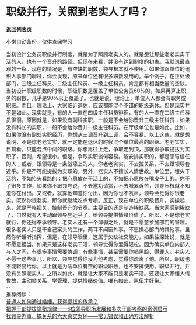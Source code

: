 # 职级并行，关照到老实人了吗？

[**返回列表页**](/gzh/费曼的小茶馆)

小懒自动备份，仅供查阅学习

当初设计公务员职级并行制度，就是为了照顾老实人的。就是想让那些老老实实干活的人，也有一个晋升的路径。但现在来看，并没有达到制度的初衷。我就说最直观的一条。现在的情况是，有空缺的职数，领导根本就不使用。如果你跟单位的组织人事部门聊过，你会发现，原来单位还有很多职数没用的。举个例子，在正处级部门，三级主任科员、二级主任科员、一级主任科员，肯定都有相当数量的空缺。当初设计职级职数的时候，职级职数是覆盖了单位公务员60%的。如果再算上职务的职数，几乎是90%以上覆盖了。也就是说，理论上，单位人人都会有职务或职级。而且，理论上，大家临近退休，应该都能混个不错的职级退休。但是现实并不是如此。现实就是，有的人一直在四级主任科员徘徊，有的人一直在二级主任科员徘徊。原因就是，如果没有副科实职，一般是不会给你晋升三级主任科员；如果没有科长的实职，一般不会给你晋升一级主任科员。在厅级单位也是如此。比如，如果你没有副处实职经历，你想从三调晋升到二调，会不容易。以上这些，就是想说明，不是你老老实实，就一定能在退休的时候混个单位最高的职级。老老实实，目前看，只能混点中间的职级。你想再往上走，争取走到顶，那就得争取提拔为实职了，否则，希望很小。但是，争取实职谈何容易。能安排实职的，都是领导信任的人；或者，跟领导是一条战壕上的人。你老老实实，不去拉关系，不去跟领导套近乎。你是不可能提拔为实职的。另外，老实人不擅长人情世故。单位里，埋头干活的，不如抬头看路的；把心思放在干活上的，不如把心思放在嘴皮子上的。你干了很多工作，如果你不跟领导说，不去邀功请赏，不去喊累诉苦，领导压根就不知道你在付出。又或者，就算他知道你付出，因为你也不吭声，领导会觉得你很老实。既然你很老实，那你就继续吃点亏呗。反正，现在单位的职级晋升，实操起来，就是严格把关，控制晋升的节奏。主要目的还是制造稀缺感。当大家感到稀缺了，自然就有人主动跟领导套近乎了，给领导提供情绪价值了。所以，不是你老实就行，你还得奉承领导。老实人还有一个薄弱之处，就是不愿意参加部门的管理。很多老实人只是干自己案头的工作，两耳不闻窗外事，不愿操心部门的其他事。虽然你听话听指挥，但是，在领导眼里，这属于欠缺社交能力，如果往深处说，就是不愿意担当。如果只是这样老实干活，领导觉得你混得轻松。因为确实单位内部人与人之间，有很多事情需要协调；有些事情，甚至需要你唱黑脸、得罪人。老实人不愿干这些事儿，所以，领导觉得你没为他考虑，觉得你疏离了他。所以，职级也不能轻易给你。以上就是为啥单位有空的职级职数，也不安排使用。职级并行，并没有关照老实人。之所以如此，就是让大家不能只是老实干活。还要让大家懂人情世故，主动攀关系、学管理、提供情绪价值。唯有如此，队伍才好带。  
\--  
推荐阅读：  
[普通人如何通过婚姻，获得提拔的传承？](http://mp.weixin.qq.com/s?__biz=Mzk0MzcyOTA5Ng==&mid=2247488031&idx=2&sn=8ed98a35cd40c194bf02144243896cee&chksm=c32e22b8f459abaeb0488f60a8dd5e4a1a49de5b4cd0def0ed50220e1b46bb6682bc39d7815d&scene=21#wechat_redirect)  
[把握干部提拔隐秘规律——6位领导职场发展和多次干部考察的案例启示](http://mp.weixin.qq.com/s?__biz=Mzk0MzcyOTA5Ng==&mid=2247488009&idx=2&sn=c4b694b74b828d7b951c95a3593b3602&chksm=c32e22aef459abb87f6e4edf375df4d340307feb9ead9472306dcc40168bf6f422039ad83990&scene=21#wechat_redirect)  
[找领导办事、搞关系的六大真实案例——常见错误和正确方法解析](http://mp.weixin.qq.com/s?__biz=Mzk0MzcyOTA5Ng==&mid=2247487932&idx=2&sn=49f44bd0a9ce5c3abd4fde278f6fe7d4&chksm=c32e211bf459a80dcbb8a1f8caf858219dc3d8d1105054e0a27ac8380b907e32b12b6e63031f&scene=21#wechat_redirect)

